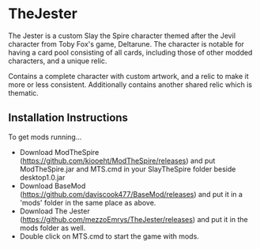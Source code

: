 # TheJester
The Jester is a custom Slay the Spire character themed after the Jevil character from Toby Fox's game, Deltarune. The character is notable for having a card pool consisting of all cards, including those of other modded characters, and a unique relic. 

Contains a complete character with custom artwork, and a relic to make it more or less consistent. Additionally contains another shared relic which is thematic.


## Installation Instructions
To get mods running... 

* Download ModTheSpire (https://github.com/kiooeht/ModTheSpire/releases) and put ModTheSpire.jar and MTS.cmd in your SlayTheSpire folder beside desktop1.0.jar 
* Download BaseMod (https://github.com/daviscook477/BaseMod/releases) and put it in a 'mods' folder in the same place as above. 
* Download The Jester (https://github.com/mezzoEmrys/TheJester/releases) and put it in the mods folder as well. 
* Double click on MTS.cmd to start the game with mods.
